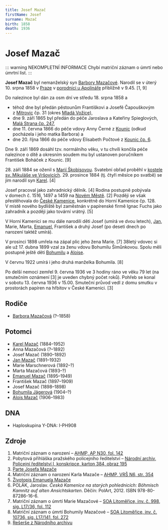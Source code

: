 ```yaml
---
title: Josef Mazač
firstName: Josef
surname: Mazač
birth: 1858
death: 1936
---
```


# Josef Mazač

::: warning NEKOMPLETNÍ INFORMACE
Chybí matriční záznam o úmrtí nebo úmrtní list.
:::

**Josef Mazač** byl nemanželský syn [Barbory Mazačové](mazacova-barbora.md). Narodil se v&nbsp;úterý 10.&nbsp;srpna&nbsp;1858 v&nbsp;[Praze](https://cs.wikipedia.org/wiki/Praha) v&nbsp;[porodnici u Apolináře](https://cs.wikipedia.org/wiki/Zemsk%C3%A1_porodnice_u_Apolin%C3%A1%C5%99e) přibližně v&nbsp;9.45. \[1, 9\]

Do nalezince byl dán za osm dní ve středu 18.&nbsp;srpna&nbsp;1858 a

* téhož dne byl předán pěstounům Františkovi a Josefě Čapouškovým z&nbsp;[Mitrovic](https://cs.wikipedia.org/wiki/Mitrovice_(Mezno)) čp.&nbsp;31 (okres [Mladá Vožice](https://cs.wikipedia.org/wiki/Mlad%C3%A1_Vo%C5%BEice)), 
* dne 9. září 1865 byl předán do péče Jaroslava a Kateřiny Spieglových, [Malá Strana čp. 247](https://goo.gl/maps/mx688hKCGqLa4FKU7), 
* dne 11. června 1866 do péče vdovy Anny Černé z&nbsp;[Kounic](https://en.wikipedia.org/wiki/Kounice) (odkud pocházela i jeho matka Barbora) a 
* dne 20. října 1866 do péče vdovy Elisabeth Počtové z&nbsp;[Kounic čp. 6](https://goo.gl/maps/DPLfDaVvzMNuSdc7A).

Dne 9.&nbsp;září&nbsp;1869 dosáhl tzv. normálního věku, v&nbsp;tu chvíli končila péče nalezince o dítě a okresním soudem mu byl ustanoven poručníkem František Boháček z&nbsp;Kounic. \[9\]

28\.&nbsp;září&nbsp;1884 se oženil s&nbsp;[Marií Škobisovou](skobisova-marie-1860.md). Svatební obřad proběhl v&nbsp;[kostele sv. Mikuláše ve Vršovicích](https://cs.wikipedia.org/wiki/Kostel_svatého_Mikuláše_(Vršovice)). 29.&nbsp;prosince&nbsp;1884 (tj. čtyři měsíce po svatbě) se jim narodil syn [Karel](mazac-karel-1884.md). \[4\]

<Photo src="00000384-00000195.jpg" alt="Pobytová přihláška pražského policejního ředitelství [2]" />

Josef pracoval jako zahradnický dělník. \[4\] Rodina postupně pobývala v&nbsp;domech č.&nbsp;1516, 1497 a 1459 na [Novém Městě](https://cs.wikipedia.org/wiki/Nov%C3%A9_M%C4%9Bsto_(Praha)). \[2\] Později se však přestěhovala do [České Kamenice](https://cs.wikipedia.org/wiki/%C4%8Cesk%C3%A1_Kamenice), konkrétně do Horní Kamenice čp.&nbsp;128. V&nbsp;místě nového bydliště byl zaměstnán v papírenské firmě Ignac Fuchs jako zahradník a později jako tovární vrátný. \[5\]

V&nbsp;Horní Kamenici se mu dále narodili děti Josef (umírá ve dvou letech), [Jan](mazac-jan-1891.md), Marie, Marta, [Emanuel](mazac-emanuel-1895.md), František a druhý Josef (po deseti dnech po narození taktéž umírá).
    
<Photo src="ceska-kamenice-papirny-veduta.jpg" alt="Česko-kamenické papírny na dobové vedutě [6]" />

V&nbsp;prosinci 1898 umřela na zápal plic jeho žena Marie. \[7\] 38letý vdovec si ale už 17.&nbsp;dubna&nbsp;1899 vzal za ženu vdovu Bohumilu Šimůnkovou. Spolu měli postupně ještě děti [Bohumilu](mazacova-bohumila-1904.md) a [Aloise](mazac-alois-1906.md).

<Photo src="mazac-josef-a-synove.jpg" alt="Josef Mazač (uprostřed) a jeho synové (zleva Jan a Karel, zbylí dva – pravděpodobně Jaroslav a Alois – zatím nejsou identifikováni). " />

V&nbsp;červnu 1922 umírá i jeho druhá manželka Bohumila. \[8\]

Po delší nemoci zemřel 9. června 1936 ve 3 hodiny ráno ve věku 79 let (na smutečním oznámení \[3\] je uveden chybný počet roků). Pohřeb se konal v&nbsp;sobotu 13.&nbsp;června&nbsp;1936 v&nbsp;15.00. Smuteční průvod vedl z&nbsp;domu smutku v prostorách papíren na hřbitov v&nbsp;České Kamenici. \[3\]


## Rodiče

- [Barbora Mazačová](mazacova-barbora.md) (?–1858)


## Potomci

- [Karel Mazač](mazac-karel-1884.md) (1884–1952)
- Anna Mazačová (?–1892)
- Josef Mazač (1890–1892)
- [Jan Mazač](mazac-jan-1891.md) (1891–1932)
- Marie Marschnerová (1892–?)
- Marta Mazačová (1893–?)
- [Emanuel Mazač](mazac-emanuel-1895.md) (1895–1949)
- František Mazač (1897–1909)
- Josef Mazač (1898–1898)
- [Bohumila Jägerová](mazacova-bohumila-1904.md) (1904–?)
- [Alois Mazač](mazac-alois-1906.md) (1906–1983)


## DNA

- Haploskupina Y-DNA: I-PH908


## Zdroje

1. Matriční záznam o narození – [AHMP, AP N30, fol. 142](http://katalog.ahmp.cz/pragapublica/permalink?xid=917418BEABDE4BEEA179DA5A5150DB11&scan=145#scan145)
2. Pobytová přihláška pražského policejního ředitelství – [Národní archiv, Policejní ředitelství I, konskripce, karton 384, obraz 195](http://digi.nacr.cz/prihlasky2/index.php?action=link&ref=czarch:CZ-100000010:874&karton=384&folium=195)
3. [Parte Josefa Mazače](../mazac-josef-parte.pdf)
4. Matriční záznam o narození Karla Mazače – [AHMP, VRŠ N6, str. 354](http://katalog.ahmp.cz/pragapublica/permalink?xid=FC152E6DB6FF48959C8931B618A21616&scan=354#scan354)
5. [Životopis Emanuela Mazače](/zdroje/mazac-emanuel/cv.md)
6. POLÁK, Jaroslav. _Česká Kamenice na starých pohlednicích: Böhmisch Kamnitz auf alten Ansichtskarten_. Děčín: PolArt, 2012. ISBN 978-80-87286-16-6.
7. Matriční záznam o úmrtí Marie Mazačové – [SOA Litoměřice, inv. č. 998, sig. L17/36, fol. 112](http://vademecum.soalitomerice.cz/vademecum/permalink?xid=09ddd7cea03b9b8d:4e496e4e:12216bae987:-79c1&scan=115#scan115)
8. Matriční záznam o úmrtí Bohumily Mazačové – [SOA Litoměřice, inv. č. 10736, sig. L17/141, fol. 272](http://vademecum.soalitomerice.cz/vademecum/permalink?xid=8d0e01f6cf78fd58:-6ca67971:13f99d54109:-7f5e&scan=277#scan277)
9. [Rešerše z Národního archivu](../D01_02_Prvopis_verze_3EEA4C20.pdf)
